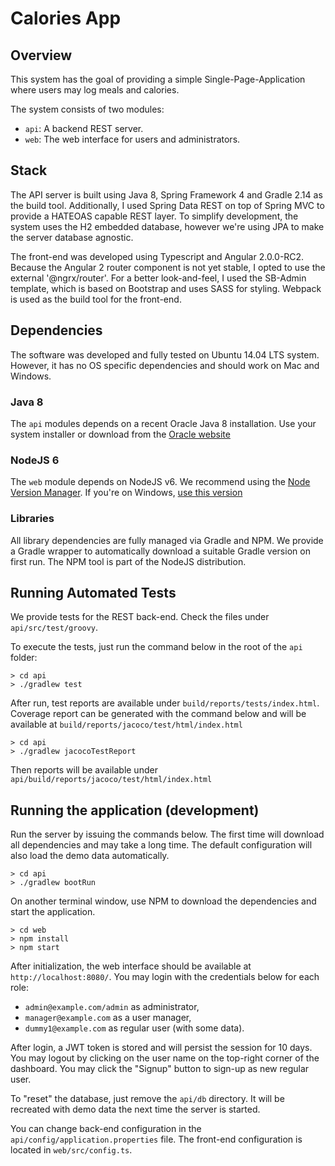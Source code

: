 Calories App
============

Overview
--------
This system has the goal of providing a simple Single-Page-Application where users may log meals and calories.

The system consists of two modules:

 - `api`: A backend REST server.
 - `web`: The web interface for users and administrators.

Stack
-----
The API server is built using Java 8, Spring Framework 4 and Gradle 2.14 as the build tool.
Additionally, I used Spring Data REST on top of Spring MVC to provide a HATEOAS capable REST layer. To
simplify development, the system uses the H2 embedded database, however we're using JPA to make
the server database agnostic.

The front-end was developed using Typescript and Angular 2.0.0-RC2. Because the Angular 2 router component
is not yet stable, I opted to use the external '@ngrx/router'. For a better look-and-feel, I used the
SB-Admin template, which is based on Bootstrap and uses SASS for styling. Webpack is used as the build
tool for the front-end.


Dependencies
------------

The software was developed and fully tested on Ubuntu 14.04 LTS system. However, it has no
OS specific dependencies and should work on Mac and Windows.

### Java 8

The `api` modules depends on a recent Oracle Java 8 installation. Use your system installer or
download from the
[Oracle website](http://www.oracle.com/technetwork/java/javase/downloads/index.html)

### NodeJS 6

The `web` module depends on NodeJS v6. We recommend using the
[Node Version Manager](https://github.com/creationix/nvm).
If you're on Windows, [use this version](https://github.com/coreybutler/nvm-windows)

### Libraries

All library dependencies are fully managed via Gradle and NPM. We provide a Gradle wrapper to automatically
download a suitable Gradle version on first run. The NPM tool is part of the NodeJS distribution.

Running Automated Tests
-----------------------

We provide tests for the REST back-end. Check the files under `api/src/test/groovy`.

To execute the tests, just run the command below in the root of the `api` folder:

```
> cd api
> ./gradlew test
```

After run, test reports are available under `build/reports/tests/index.html`.
Coverage report can be generated with the command below and will be available at
`build/reports/jacoco/test/html/index.html`

```
> cd api
> ./gradlew jacocoTestReport
```

Then reports will be available under `api/build/reports/jacoco/test/html/index.html`


Running the application (development)
-------------------------------------

Run the server by issuing the commands below. The first time will download all dependencies
and may take a long time. The default configuration will also load the demo data automatically.
```
> cd api
> ./gradlew bootRun
```

On another terminal window, use NPM to download the dependencies and start the application.
```
> cd web
> npm install
> npm start
```

After initialization, the web interface should be available at `http://localhost:8080/`.
You may login with the credentials below for each role:

* `admin@example.com/admin` as administrator,
* `manager@example.com` as a user manager,
* `dummy1@example.com` as regular user (with some data).

After login, a JWT token is stored and will persist the session for 10 days. You may logout by clicking on
the user name on the top-right corner of the dashboard. You may click the "Signup" button to
sign-up as new regular user.

To "reset" the database, just remove the `api/db` directory. It will be recreated with demo data the next
time the server is started.

You can change back-end configuration in the `api/config/application.properties` file. The front-end
configuration is located in `web/src/config.ts`.

